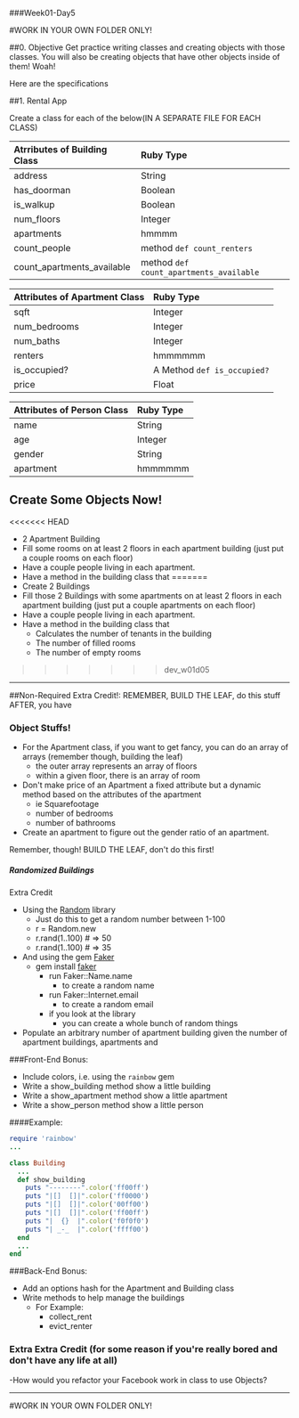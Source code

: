 ###Week01-Day5


#WORK IN YOUR OWN FOLDER ONLY!

##0. Objective
Get practice writing classes and creating objects with those classes. You will also be creating objects that have other objects inside of them! Woah!

Here are the specifications

##1. Rental App

Create a class for each of the below(IN A SEPARATE FILE FOR EACH CLASS) 

|Atrributes of Building Class |Ruby Type|
|:----------|:-----------|
|address|String|
|has_doorman|Boolean|
|is_walkup|Boolean|
|num_floors|Integer|
|apartments|hmmmm|
|count_people|method `def count_renters`|
|count_apartments_available|method `def count_apartments_available`|

|Attributes of Apartment Class|Ruby Type|
|:----------|:-----------|
|sqft|Integer|
|num_bedrooms|Integer|
|num_baths|Integer|
|renters|hmmmmmm|
|is_occupied?|A Method `def is_occupied?`|
|price|Float|


|Attributes of Person Class|Ruby Type|
|:----------|:-----------|
|name|String|
|age|Integer|
|gender|String|
|apartment|hmmmmmm|

## Create Some Objects Now!
<<<<<<< HEAD
- 2 Apartment Building
- Fill some rooms on at least 2 floors in each apartment building (just put a couple rooms on each floor)
- Have a couple people living in each apartment.
- Have a method in the building class that 
=======
- Create 2 Buildings
- Fill those 2 Buildings with some apartments on at least 2 floors in each apartment building (just put a couple apartments on each floor)
- Have a couple people living in each apartment.
- Have a method in the building class that 
	- Calculates the number of tenants in the building
	- The number of filled rooms
	- The number of empty rooms
>>>>>>> dev_w01d05


---

##Non-Required Extra Credit!:
REMEMBER, BUILD THE LEAF, do this stuff AFTER, you have

### Object Stuffs!
- For the Apartment class, if you want to get fancy, you can do an array of arrays (remember though, building the leaf)
	- the outer array represents an array of floors
	- within a given floor, there is an array of room
- Don't make price of an Apartment a fixed attribute but a dynamic method based on the attributes of the apartment
	- ie Squarefootage
	- number of bedrooms
	- number of bathrooms 
- Create an apartment to figure out the gender ratio of an apartment.

Remember, though! BUILD THE LEAF, don't do this first!


##### Randomized Buildings
Extra Credit

- Using the [Random](http://www.ruby-doc.org/core-1.9.3/Random.html) library
    - Just do this to get a random number between 1-100
    - r = Random.new
    - r.rand(1..100) # => 50
    - r.rand(1..100) # => 35
- And using the gem [Faker](http://faker.rubyforge.org/)
  - gem install [faker](http://faker.rubyforge.org/)
    - run Faker::Name.name 
      - to create a random name
    - run Faker::Internet.email
      - to create a random email
    - if you look at the library
      - you can create a whole bunch of random things
- Populate an arbitrary number of apartment building given the number of apartment buildings, apartments and 

###Front-End Bonus:
- Include colors, i.e. using the `rainbow` gem
- Write a show_building method show a little building
- Write a show_apartment method show a little apartment
- Write a show_person method show a little person

####Example:
```ruby
require 'rainbow'
...

class Building
  ...
  def show_building
    puts "--------".color('ff00ff')
    puts "|[]  []|".color('ff0000')
    puts "|[]  []|".color('00ff00')
    puts "|[]  []|".color('ff00ff')
    puts "|  {}  |".color('f0f0f0')
    puts "| _-_  |".color('ffff00')
  end
  ...
end

```

###Back-End Bonus:
- Add an options hash for the Apartment and Building class
- Write methods to help manage the buildings
  - For Example:
    - collect_rent
    - evict_renter


### Extra Extra Credit (for some reason if you're really bored and don't have any life at all)

-How would you refactor your Facebook work in class to use Objects?

---

#WORK IN YOUR OWN FOLDER ONLY!
